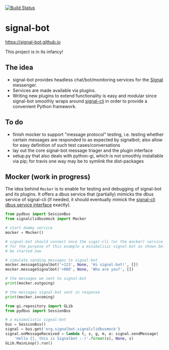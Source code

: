 [![Build Status](https://travis-ci.org/signal-bot/signal-bot.svg?branch=master)](https://travis-ci.org/signal-bot/signal-bot)

# signal-bot

https://signal-bot.github.io

This project is in its infancy!

## The idea

* signal-bot provides headless chat/bot/monitoring services for the [Signal][signal] messenger.
* Services are made available via plugins.
* Writing new plugins to extend functionality is easy and modular since signal-bot smoothly wraps around [signal-cli][signal-cli] in order to provide a convenient Python framework.

## To do

* finish mocker to support "message protocol" testing, i.e. testing whether certain messages are responded to as expected by signalbot; also allow for easy definition of such test cases/conversations
* lay out the core signal-bot message triager and the plugin interface
* setup.py that also deals with python-gi, which is not smoothly installable via pip; for travis one way may be to symlink the dist-packages

## Mocker (work in progress)

The idea behind `Mocker` is to enable for testing and debugging of signal-bot and its plugins.
It offers a dbus service that (partially) mimicks the dbus service of signal-cli (if needed, it should eventually mimick the [signal-cli dbus service interface][signal-dbus] exactly).

```python
from pydbus import SessionBus
from signalclidbusmock import Mocker

# start dummy service
mocker = Mocker()

# signal-bot should connect once the sigal-cli (or the mocker) service is up
# for the purpose of this example a minimalisic signal-bot as shown below can
# be started now

# simulate sending messages to signal-bot
mocker.messageSignalbot('+123', None, 'Hi signal-bot!', [])
mocker.messageSignalbot('+000', None, 'Who are you?', [])

# the messages we sent to signal-bot
print(mocker.outgoing)

# the messages signal-bot sent in response
print(mocker.incoming)
```

```python
from gi.repository import GLib
from pydbus import SessionBus

# a minimalistic signal-bot
bus = SessionBus()
signal = bus.get('org.signalbot.signalclidbusmock')
signal.onMessageReceived = lambda t, s, g, m, a: signal.sendMessage(
    'Hello {}, this is Signalbot :-)'.format(s), None, s)
GLib.MainLoop().run()
```



[signal]: https://signal.org/
[signal-cli]: https://github.com/AsamK/signal-cli
[signal-dbus]: https://github.com/AsamK/signal-cli/blob/master/src/main/java/org/asamk/Signal.java
